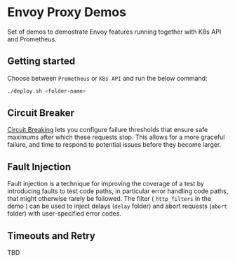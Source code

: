# Envoy Proxy Demos

Set of demos to demostrate Envoy features running together with K8s API and Prometheus.

## Getting started

Choose between `Prometheus` or `K8s API` and run the below command:

```sh
./deploy.sh <folder-name>
```

## Circuit Breaker

[Circuit Breaking](https://www.envoyproxy.io/learn/circuit-breaking) lets you configure failure thresholds that ensure safe maximums after which these requests stop. This allows for a more graceful failure, and time to respond to potential issues before they become larger.

## Fault Injection

Fault injection is a technique for improving the coverage of a test by introducing faults to test code paths, in particular error handling code paths, that might otherwise rarely be followed. The filter ( `http_filters` in the demo ) can be used to inject delays (`delay` folder) and abort requests (`abort` folder) with user-specified error codes.

## Timeouts and Retry

TBD